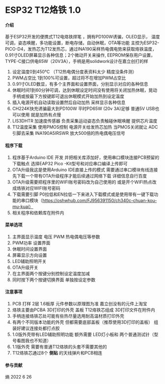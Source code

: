 # ESP32 T12烙铁 1.0

#### 介绍
基于ESP32开发的便携式T12电烙铁焊笔 ，拥有PD100W诱骗，OLED显示， 温度可调，姿态唤醒，多功能设置，断电存储，自动休眠，OTA等功能
主控为ESP32-PICO-D4，发热芯为T12发热芯，通过INA190采样热电偶电势来获取烙铁温度，0.91寸OLED屏幕显示各种信息；2个微动开关来操作, EEPROM保存用户设置，TYPE-C接口供电65W（20V3A），手柄是用solidwork设计在嘉立创打的样
1. 设定温度0到450℃   （T12热电偶分度表资料太少  精度没条件测）
2. PWM占空比 1到100%可设置，超过将不在增加PWM占空比
3. 0.91寸OLED数显，有多个主界面和设置界面，分别显示对应的各种信息
4. 休眠时间1到60分钟可调，达到休眠设定时间没有使用将关闭加热休眠，晃动手柄或按最下方按键即可退出休眠模式开始加热到设定温度
5. 插入电源开机自动读取设置然后自动加热  采样显示各种信息
6. CH224K快充诱骗最大到PD100W  平时PD65W (20v 3A)足够  普通5V USB也可以使用   就是加热有点慢
7. LIS3DHTR 加速度传感器 负责采集运动姿态负责触碰休眠唤醒 提供芯片温度
8. T12温度采集 使用PMOS控制 电源开关给发热芯加热 当PMOS关闭就让 ADC引脚去采集 INA190A5IRSWR 放大500倍的热电偶电压信号

####  程序下载
1. 程序基于Arduino IDE 开发  并把相关库添加好，使用串口模块连接PCB预留的下载触点 选择EAP32 Pico -Kit型号和对应串口编译上传即可
2. OTA升级我这是使用Arduino IDE直接上传的模式 需要通过串口模块有线连接先下载一个带有OTA升级程序才能后续通过网络下载 详细信息自行百度
3. OTA升级需要把程序里的WIFI账号密码改为自己使用的 或是开个WIFI热点改成烙铁对应WIFI账号密码
4. 下载需要引脚 P0拉低和EN拉低一下来进入下载模式或是使用带有一键下载功能的串口模块（https://oshwhub.com/FJ956391150/ch340c-chuan-kou-mu-kuai）
5. 相关程序和依赖库在附件内 

#### 菜单选项
1. 主界面显示温度  电压  PWM 热电偶电压等参数
2. PWM功率 设置界面 
3. 休眠时间设置界面
4. 屏幕显示方向设置
5. LED辅助照明开关
6. OTA升级开关
7. 在主界面两个按键分别控制设定温度加减  
8. 同时按下两个按键切换界面 单独按设定参数

####  注意事项
1. PCB 打样  2层  1.6板厚  元件参数以原理图为准 嘉立创没有的元件上淘宝
2. 烙铁主要由PCBA  3D打印的外壳 盖板 T12烙铁芯组成    3D打印文件在附件内
3. 手柄连接烙铁芯处可能有些热尽量选用耐高温材质打印外壳
4. 有两个不同版本功能的外壳  但都需要底部盖板（推荐使用3D打印的盖板） 组装好建议连接处都打点胶
5. 1.0版外壳带有LED辅助照明功能 额外需要 LED灯小板和 两个普通测试针（型号看图我也不知道）
6. 1.1版外壳 需要有普通T12烙铁的头套不需要其他的
7. T12烙铁芯通过8个 **侧贴** 的天线弹片和PCB相连

#### 参与贡献
熵 2022 6 26

